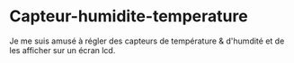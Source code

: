 # Capteur-humidite-temperature


Je me suis amusé à régler des capteurs de température & d'humdité et de les afficher sur un écran lcd.
